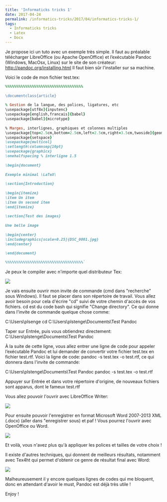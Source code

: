 ```yaml
---
title: 'Informaticks tricks 1'
date: 2017-04-24
permalink: /informatics-tricks/2017/04/informatics-tricks-1/
tags:
  - Informaticks tricks
  - Latex
  - Docx
---
```


Je propose ici un tuto avec un exemple très simple. Il faut au préalable télécharger LibreOffice (ou Apache OpenOffice) et l’exécutable Pandoc (Windows, MacOsx, Linux) sur le site de son créateur:  http://pandoc.org/installing.html 
Il faut bien sûr l'installer sur sa machine.

Voici le code de mon fichier test.tex:
 
```ruby
%%%%%%%%%%%%%%%%%%%%%%%%%%%%%%%%%%%
 
\documentclass{article}
 
% Gestion de la langue, des polices, ligatures, etc
\usepackage[utf8x]{inputenc}
\usepackage[english,francais]{babel}
\usepackage[babel]{microtype}
 
% Marges, interlignes, graphiques et colonnes multiples
\usepackage[top=2.5cm,bottom=2.5cm,left=2.5cm,right=3.5cm,twoside]{geometry}
\usepackage{setspace}`
\usepackage{multicol}
\setlength\columnsep{10pt}
\usepackage{graphicx}
\onehalfspacing % interligne 1.5
 
\begin{document}
 
Exemple minimal \LaTeX\ 
 
\section{Introduction}
 
\begin{itemize}
\item Un item
\item Un second item
\end{itemize}
 
\section{Test des images}
 
Une belle image 
 
\begin{center}
\includegraphics[scale=0.25]{DSC_0001.jpg} 
\end{center}

\end{document}
 
%%%%%%%%%%%%%%%%%%%%%%%%%%%%%%%%%%%`
 ```

Je peux le compiler avec n'importe quel distributeur Tex:
 
![](http://image.noelshack.com/fichiers/2017/03/1484866746-1.png)
 
Je vais ensuite ouvrir mon invite de commande (cmd dans "recherche" sous Windows).
Il faut se placer dans son répertoire de travail. Vous allez avoir besoin pour cela d'écrire "cd" suivi de votre chemin d'accès de vos fichiers. cd est du code bash qui signifie "Change directory".
Ce qui donne dans l'invite de commande quelque chose comme:
 
C:\Users\plsenge cd C:\Users\plstenge\Documents\Test Pandoc

Taper sur Entrée, puis vous obtiendrez directement:
C:\Users\plstenge\Documents\Test Pandoc

À la suite de cette ligne, vous allez entrer une ligne de code pour appeler l’exécutable  Pandoc et lui demander de convertir votre fichier test.tex en fichier test.rtf. Voici la ligne de code: pandoc -s test.tex -o test.rtf, ce qui donnera dans l'invite de commande:
 
C:\Users\plstenge\Documents\Test Pandoc pandoc -s test.tex -o test.rtf
 
Appuyer sur Entrée et dans votre répertoire d'origine, de nouveaux fichiers sont apparus, dont le fameux test.rtf
 
Vous allez pouvoir l'ouvrir avec LibreOffice Writer:
 
![](http://image.noelshack.com/fichiers/2017/03/1484866746-2.png)
 
Pour ensuite pouvoir l'enregistrer en format Microsoft Word 2007-2013 XML (.docx) (aller dans "enregistrer sous) et paf ! Vous pourrez l'ouvrir avec OpenOffice ou Word.
 
![](http://image.noelshack.com/fichiers/2017/03/1484866746-3.png)

Et voilà, vous n'avez plus qu'à appliquer les polices et tailles de votre choix !


Il existe d'autres techniques, qui donnent de meilleurs résultats, notamment avec Tex4ht qui permet d'obtenir ce genre de résultat final avec Word:
 
![](http://image.noelshack.com/fichiers/2017/03/1484866696-4.png)

 Malheureusement il y encore quelques lignes de codes qui me bloquent, donc en attendant d'avoir le must, Pandoc est déjà très utile !

Enjoy !